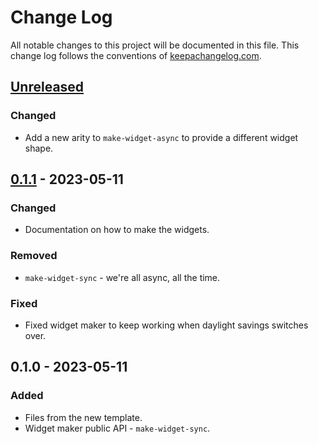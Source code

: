 # Change Log
All notable changes to this project will be documented in this file. This change log follows the conventions of [keepachangelog.com](http://keepachangelog.com/).

## [Unreleased]
### Changed
- Add a new arity to `make-widget-async` to provide a different widget shape.

## [0.1.1] - 2023-05-11
### Changed
- Documentation on how to make the widgets.

### Removed
- `make-widget-sync` - we're all async, all the time.

### Fixed
- Fixed widget maker to keep working when daylight savings switches over.

## 0.1.0 - 2023-05-11
### Added
- Files from the new template.
- Widget maker public API - `make-widget-sync`.

[Unreleased]: https://sourcehost.site/your-name/aula06-984/compare/0.1.1...HEAD
[0.1.1]: https://sourcehost.site/your-name/aula06-984/compare/0.1.0...0.1.1
